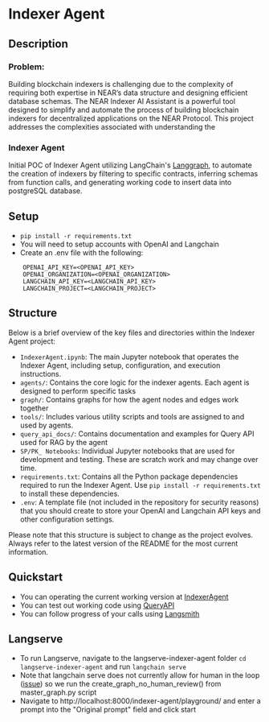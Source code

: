 # Indexer Agent

## Description
### Problem:
Building blockchain indexers is challenging due to the complexity of requiring both expertise in NEAR’s data structure and designing efficient database schemas.
The NEAR Indexer AI Assistant is a powerful tool designed to simplify and automate the process of building blockchain indexers for decentralized applications on the NEAR Protocol. This project addresses the complexities associated with understanding the 

### Indexer Agent
Initial POC of Indexer Agent utilizing LangChain's [Langgraph](https://python.langchain.com/v0.1/docs/langgraph/), to automate the creation of indexers by filtering to specific contracts, inferring schemas from function calls, and generating working code to insert data into postgreSQL database.

## Setup
- `pip install -r requirements.txt`
- You will need to setup accounts with OpenAI and Langchain
- Create an .env file with the following: 
```env 
    OPENAI_API_KEY=<OPENAI_API_KEY>  
    OPENAI_ORGANIZATION=<OPENAI_ORGANIZATION>  
    LANGCHAIN_API_KEY=<LANGCHAIN_API_KEY>  
    LANGCHAIN_PROJECT=<LANGCHAIN_PROJECT>  
```

## Structure
Below is a brief overview of the key files and directories within the Indexer Agent project:

- `IndexerAgent.ipynb`: The main Jupyter notebook that operates the Indexer Agent, including setup, configuration, and execution instructions.
- `agents/`: Contains the core logic for the indexer agents. Each agent is designed to perform specific tasks
- `graph/`: Contains graphs for how the agent nodes and edges work together
- `tools/`: Includes various utility scripts and tools are assigned to and used by agents.
- `query_api_docs/`: Contains documentation and examples for Query API used for RAG by the agent
- `SP/PK_ Notebooks`: Individual Jupyter notebooks that are used for development and testing. These are scratch work and may change over time.
- `requirements.txt`: Contains all the Python package dependencies required to run the Indexer Agent. Use `pip install -r requirements.txt` to install these dependencies.
- `.env`: A template file (not included in the repository for security reasons) that you should create to store your OpenAI and Langchain API keys and other configuration settings.

Please note that this structure is subject to change as the project evolves. Always refer to the latest version of the README for the most current information.

## Quickstart
- You can operating the current working version at [IndexerAgent](IndexerAgent.ipynb) 
- You can test out working code using [QueryAPI](https://dev.near.org/dataplatform.near/widget/QueryApi.App?view=create-new-indexer)
- You can follow progress of your calls using [Langsmith](https://smith.langchain.com/)

## Langserve
- To run Langserve, navigate to the langserve-indexer-agent folder `cd langserve-indexer-agent` and run `langchain serve`
- Note that langchain serve does not currently allow for human in the loop ([issue](https://github.com/langchain-ai/langserve/issues/313)) so we run the create_graph_no_human_review() from master_graph.py script
- Navigate to http://localhost:8000/indexer-agent/playground/ and enter a prompt into the "Original prompt" field and click start